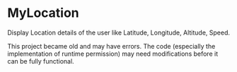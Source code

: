 # MyLocation
Display Location details of the user like Latitude, Longitude, Altitude, Speed.

This project became old and may have errors. The code (especially the implementation of runtime permission) may need modifications before it can be fully functional.
